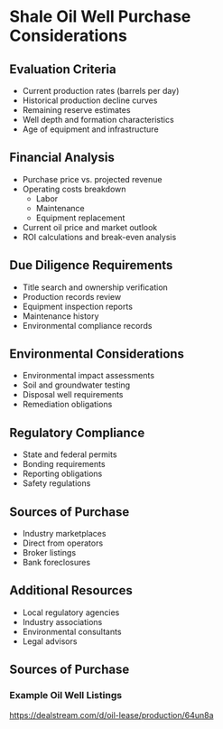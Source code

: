 # Shale Oil Well Purchase Considerations

## Evaluation Criteria
- Current production rates (barrels per day)
- Historical production decline curves
- Remaining reserve estimates
- Well depth and formation characteristics
- Age of equipment and infrastructure

## Financial Analysis
- Purchase price vs. projected revenue
- Operating costs breakdown
  - Labor
  - Maintenance
  - Equipment replacement
- Current oil price and market outlook
- ROI calculations and break-even analysis

## Due Diligence Requirements
- Title search and ownership verification
- Production records review
- Equipment inspection reports
- Maintenance history
- Environmental compliance records

## Environmental Considerations
- Environmental impact assessments
- Soil and groundwater testing
- Disposal well requirements
- Remediation obligations

## Regulatory Compliance
- State and federal permits
- Bonding requirements
- Reporting obligations
- Safety regulations

## Sources of Purchase
- Industry marketplaces
- Direct from operators
- Broker listings
- Bank foreclosures

## Additional Resources
- Local regulatory agencies
- Industry associations
- Environmental consultants
- Legal advisors

## Sources of Purchase


### Example Oil Well Listings

https://dealstream.com/d/oil-lease/production/64un8a
